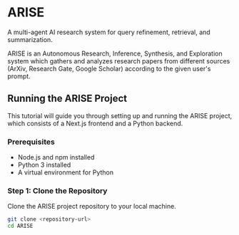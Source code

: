 # ARISE

A multi-agent AI research system for query refinement, retrieval, and summarization.

ARISE is an Autonomous Research, Inference, Synthesis, and Exploration system which gathers and analyzes research papers from different sources (ArXiv, Research Gate, Google Scholar) according to the given user's prompt.

## Running the ARISE Project

This tutorial will guide you through setting up and running the ARISE project, which consists of a Next.js frontend and a Python backend.

### Prerequisites

- Node.js and npm installed
- Python 3 installed
- A virtual environment for Python

### Step 1: Clone the Repository

Clone the ARISE project repository to your local machine.

```sh
git clone <repository-url>
cd ARISE
```
